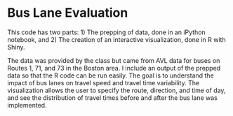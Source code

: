 # Bus Lane Evaluation
This code has two parts: 1) The prepping of data, done in an iPython notebook, and 2) The creation of an interactive visualization, done in R with Shiny.

The data was provided by the class but came from AVL data for buses on Routes 1, 71, and 73 in the Boston area. I include an output of the prepped data so that the R code can be run easily. The goal is to understand the impact of bus lanes on travel speed and travel time variability. The visualization allows the user to specify the route, direction, and time of day, and see the distribution of travel times before and after the bus lane was implemented.
